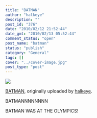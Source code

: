 ```yaml
---
title: "BATMAN"
author: "halkeye"
description: ""
post_id: "376"
date: "2010/02/12 21:52:44"
date_gmt: "2010/02/13 05:52:44"
comment_status: "open"
post_name: "batman"
status: "publish"
category: "General"
tags: []
cover: "../cover-image.jpg"
post_type: "post"
---
```


![](http://farm5.static.flickr.com/4046/4353110560_5f06134f08.jpg)
  

[BATMAN](http://www.flickr.com/photos/halkeye/4353110560/), originally uploaded by [halkeye](http://www.flickr.com/people/halkeye/).






BATMANNNNNNNN  

  

BATMAN WAS AT THE OLYMPICS!